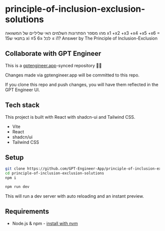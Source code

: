 # principle-of-inclusion-exclusion-solutions


מהו מספר הפתרונות השלמים האי שליליים של המשוואה  x1 +x2 +x3 +x4 +x5 +x6 = 15בתנאי ש xi   ≤5  לכל  ≤6     ≤ i1?
Answer by The Principle of Inclusion-Exclusion




## Collaborate with GPT Engineer

This is a [gptengineer.app](https://gptengineer.app)-synced repository 🌟🤖

Changes made via gptengineer.app will be committed to this repo.

If you clone this repo and push changes, you will have them reflected in the GPT Engineer UI.

## Tech stack

This project is built with React with shadcn-ui and Tailwind CSS.

- Vite
- React
- shadcn/ui
- Tailwind CSS

## Setup

```sh
git clone https://github.com/GPT-Engineer-App/principle-of-inclusion-exclusion-solutions.git
cd principle-of-inclusion-exclusion-solutions
npm i
```

```sh
npm run dev
```

This will run a dev server with auto reloading and an instant preview.

## Requirements

- Node.js & npm - [install with nvm](https://github.com/nvm-sh/nvm#installing-and-updating)
